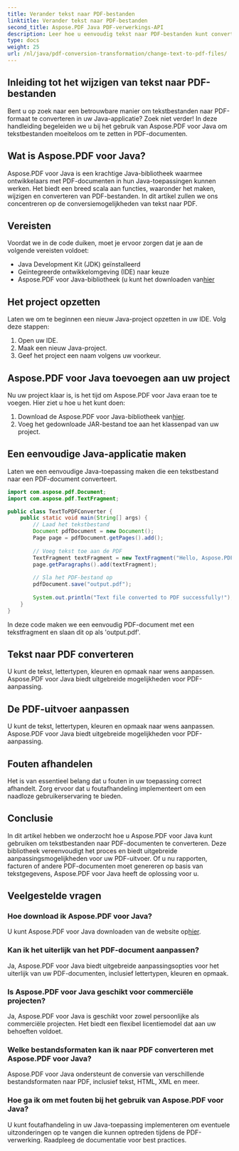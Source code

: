 ```yaml
---
title: Verander tekst naar PDF-bestanden
linktitle: Verander tekst naar PDF-bestanden
second_title: Aspose.PDF Java PDF-verwerkings-API
description: Leer hoe u eenvoudig tekst naar PDF-bestanden kunt converteren met Aspose.PDF voor Java. Stap-voor-stap handleiding met broncode.
type: docs
weight: 25
url: /nl/java/pdf-conversion-transformation/change-text-to-pdf-files/
---
```


## Inleiding tot het wijzigen van tekst naar PDF-bestanden

Bent u op zoek naar een betrouwbare manier om tekstbestanden naar PDF-formaat te converteren in uw Java-applicatie? Zoek niet verder! In deze handleiding begeleiden we u bij het gebruik van Aspose.PDF voor Java om tekstbestanden moeiteloos om te zetten in PDF-documenten.

## Wat is Aspose.PDF voor Java?

Aspose.PDF voor Java is een krachtige Java-bibliotheek waarmee ontwikkelaars met PDF-documenten in hun Java-toepassingen kunnen werken. Het biedt een breed scala aan functies, waaronder het maken, wijzigen en converteren van PDF-bestanden. In dit artikel zullen we ons concentreren op de conversiemogelijkheden van tekst naar PDF.

## Vereisten

Voordat we in de code duiken, moet je ervoor zorgen dat je aan de volgende vereisten voldoet:

- Java Development Kit (JDK) geïnstalleerd
- Geïntegreerde ontwikkelomgeving (IDE) naar keuze
-  Aspose.PDF voor Java-bibliotheek (u kunt het downloaden van[hier](https://releases.aspose.com/pdf/java/)

## Het project opzetten

Laten we om te beginnen een nieuw Java-project opzetten in uw IDE. Volg deze stappen:

1. Open uw IDE.
2. Maak een nieuw Java-project.
3. Geef het project een naam volgens uw voorkeur.

## Aspose.PDF voor Java toevoegen aan uw project

Nu uw project klaar is, is het tijd om Aspose.PDF voor Java eraan toe te voegen. Hier ziet u hoe u het kunt doen:

1.  Download de Aspose.PDF voor Java-bibliotheek van[hier](https://releases.aspose.com/pdf/java/).
2. Voeg het gedownloade JAR-bestand toe aan het klassenpad van uw project.

## Een eenvoudige Java-applicatie maken

Laten we een eenvoudige Java-toepassing maken die een tekstbestand naar een PDF-document converteert.

```java
import com.aspose.pdf.Document;
import com.aspose.pdf.TextFragment;

public class TextToPDFConverter {
    public static void main(String[] args) {
        // Laad het tekstbestand
        Document pdfDocument = new Document();
        Page page = pdfDocument.getPages().add();
        
        // Voeg tekst toe aan de PDF
        TextFragment textFragment = new TextFragment("Hello, Aspose.PDF for Java!");
        page.getParagraphs().add(textFragment);
        
        // Sla het PDF-bestand op
        pdfDocument.save("output.pdf");
        
        System.out.println("Text file converted to PDF successfully!");
    }
}
```

In deze code maken we een eenvoudig PDF-document met een tekstfragment en slaan dit op als 'output.pdf'.

## Tekst naar PDF converteren

U kunt de tekst, lettertypen, kleuren en opmaak naar wens aanpassen. Aspose.PDF voor Java biedt uitgebreide mogelijkheden voor PDF-aanpassing.

## De PDF-uitvoer aanpassen

U kunt de tekst, lettertypen, kleuren en opmaak naar wens aanpassen. Aspose.PDF voor Java biedt uitgebreide mogelijkheden voor PDF-aanpassing.

## Fouten afhandelen

Het is van essentieel belang dat u fouten in uw toepassing correct afhandelt. Zorg ervoor dat u foutafhandeling implementeert om een naadloze gebruikerservaring te bieden.

## Conclusie

In dit artikel hebben we onderzocht hoe u Aspose.PDF voor Java kunt gebruiken om tekstbestanden naar PDF-documenten te converteren. Deze bibliotheek vereenvoudigt het proces en biedt uitgebreide aanpassingsmogelijkheden voor uw PDF-uitvoer. Of u nu rapporten, facturen of andere PDF-documenten moet genereren op basis van tekstgegevens, Aspose.PDF voor Java heeft de oplossing voor u.

## Veelgestelde vragen

### Hoe download ik Aspose.PDF voor Java?

 U kunt Aspose.PDF voor Java downloaden van de website op[hier](https://releases.aspose.com/pdf/java/).

### Kan ik het uiterlijk van het PDF-document aanpassen?

Ja, Aspose.PDF voor Java biedt uitgebreide aanpassingsopties voor het uiterlijk van uw PDF-documenten, inclusief lettertypen, kleuren en opmaak.

### Is Aspose.PDF voor Java geschikt voor commerciële projecten?

Ja, Aspose.PDF voor Java is geschikt voor zowel persoonlijke als commerciële projecten. Het biedt een flexibel licentiemodel dat aan uw behoeften voldoet.

### Welke bestandsformaten kan ik naar PDF converteren met Aspose.PDF voor Java?

Aspose.PDF voor Java ondersteunt de conversie van verschillende bestandsformaten naar PDF, inclusief tekst, HTML, XML en meer.

### Hoe ga ik om met fouten bij het gebruik van Aspose.PDF voor Java?

U kunt foutafhandeling in uw Java-toepassing implementeren om eventuele uitzonderingen op te vangen die kunnen optreden tijdens de PDF-verwerking. Raadpleeg de documentatie voor best practices.